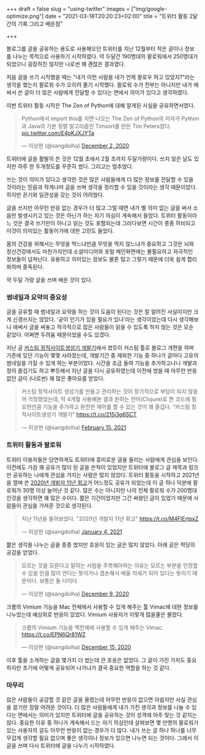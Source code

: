+++
draft = false
slug = "using-twitter"
images = ["img/google-optimize.png"]
date = "2021-03-18T20:20:23+02:00"
title = "트위터 활동 2달 간의 기록 그리고 배운점"

+++

블로그를 글을 공유하는 용도로 사용해오던 트위터를 지난 12월부터 작은 글이나 정보를 나누는 목적으로 사용하기 시작하였다. 약 두달간 190명대의 팔로워에서 250명대가 되었으니 굉장하진 않지만 나로썬 꽤 괜찮은 결과였다.

처음 글을 쓰기 시작했을 때는 "내가 이런 사람을 내가 언제 팔로우 하고 있었지?"라는 생각을 했는지 팔로워 수가 오히려 줄기 시작했다. 팔로워 수가 전부는 아니지만 내가 애써서 쓴 글이 더 많은 사람에게 전달할 수 있다는 면에서 의미가 있다고 생각하였다.

이번 트위터 활동 시작은 The Zen of Python에 대해 알게된 사실을 공유하면서였다.

<blockquote class="twitter-tweet"><p lang="ko" dir="ltr">Python에서 import this를 치면 나오는 The Zen of Python의 저자가 Python과 Java의 기본 정렬 알고리즘인 Timsort를 만든 Tim Peters였다. <a href="https://t.co/E4pKJXJYTa">pic.twitter.com/E4pKJXJYTa</a></p>&mdash; 이상현 (@sangdolha) <a href="https://twitter.com/sangdolha/status/1334239335512727556?ref_src=twsrc%5Etfw">December 2, 2020</a></blockquote> <script async src="https://platform.twitter.com/widgets.js" charset="utf-8"></script>

트위터에 글을 활발히 쓴 것은 12월 초에서 2월 초까지 두달가량이다. 쓰지 않은 날도 있지만 하루 한 두개정도를 꾸준히 썼다. 그리고는 멈추었다.

쓰는 것이 의미가 있다고 생각한 것은 많은 사람들에게 더 많은 정보를 전달할 수 있을 것이라는 믿음과 작게나마 글을 쓰며 생각을 정리할 수 있을 것이라는 생각 때문이었다. 하지만 끈기와 일관성을 갖는 것이 어려웠다.

글을 쓰지만 아무런 반응 없는 경우가 더 많고 그럴 때면 내가 별 의미 없는 글을 써서 소음만 발생시키고 있는 것은 아닌가 하는 자기 의심이 계속해서 들었다. 트위터 활동이라느 것은 결국 쓰기만이 아니고 읽는 것도 포함되는데 그러다보면 시간이 종종 허비되고 이것이 의미있는 활동이가에 대한 고민도 들었다.

몸의 건강을 위해서는 무엇을 먹느냐만큼 무엇을 먹지 않느냐가 중요하고 그것은 뇌와 정신건강에서도 마찬가지인데 소셜미디어와 포털 메인화면에는 불필요하고 자극적인 정보들이 넘쳐난다. 유용하고 의미있는 정보도 물론 많고 그렇기 때문에 더욱 쉽게 합리화하며 중독된다.

약 두달 가량 글을 쓰며 배운 것이 있다.

### 썸네일과 요약의 중요성

글을 공유할 때 썸네일과 요약을 하는 것이 도움이 된다는 것은 잘 알려진 사실이지만 크게 신경쓰지는 않았다. '굳이 인기가 있을 필요가 있나'라는 생각이었는데 다시 생각해보니 애써서 글을 써놓고 적극적으로 많은 사람들이 읽을 수 있도록 하지 않는 것은 모순 같았다. 어쩌면 두려움 때문이었을 수도 있겠다.

지난 글 [커스텀 정적사이트생성기 개발기](https://iamsang.com/blog/2020/10/10/custom-static-site-generator/)에서 썼듯이 커스텀 툴로 블로그 개편을 하며 기존에 있던 기능이 몇몇 사라졌는데, 개발기간 중 제외한 기능 중 하나가 글마다 고유의 썸네일을 가질 수 있게 하는 부분이었다. 시간을 조금 들여 기능을 추가하고나니 개발과정이 즐겁기도 하고 뿌듯해서 지난 글을 다시 공유하였는데 이전에 썼을 때 아무런 반응 없던 글이 (나로썬) 꽤 많은 좋아요를 받았다.

<blockquote class="twitter-tweet"><p lang="ko" dir="ltr">커스텀 정적사이트 생성기를 만들고 관리하는 것이 장기적으로 부담이 되지 않을까 걱정했었는데, 약 4개월 사용해본 결과 원하는 언어(Clojure)로 짠 코드에 필요한만큼 기능을 추가하고 완전한 제어를 할 수 있는 것이 꽤 즐겁다. “커스텀 정적사이트생성기 개발기” <a href="https://t.co/215i3g6SCT">https://t.co/215i3g6SCT</a></p>&mdash; 이상현 (@sangdolha) <a href="https://twitter.com/sangdolha/status/1361418014483046403?ref_src=twsrc%5Etfw">February 15, 2021</a></blockquote> <script async src="https://platform.twitter.com/widgets.js" charset="utf-8"></script>

### 트위터 활동과 팔로워

트위터 이용자들은 당연하게도 트위터에 흥미로운 글을 올리는 사람에게 관심을 보인다. 이전에도 가끔 꽤 공유가 많이 된 글을 쓴적이 있었지만 트위터에 블로그 글 제목과 링크만 공유하는 나에게 관심을 가지는 사람은 많지 않았다. 트위터 활동을 시작하고 2021년을 열며 쓴 [2020년 개발자 11년 회고](https://iamsang.com/blog/2021/01/04/2020-retro/)가 어느정도 공유가 되었는데 이 글 하나 덕분에 팔로워가 30명 이상 늘어난 것 같다. 많은 수는 아니지만 나의 전체 팔로워 수가 200명대인것을 생각하면 꽤 많은 수이다. 짦은 기간이었지만 그간 써왔던 글이 있었기 때문에 사람들이 관심을 가져준 것으로 생각된다.

<blockquote class="twitter-tweet"><p lang="ko" dir="ltr">지난 11년을 돌아보았다. &quot;2020년 개발자 11년 회고&quot; <a href="https://t.co/M4FlErtpxZ">https://t.co/M4FlErtpxZ</a></p>&mdash; 이상현 (@sangdolha) <a href="https://twitter.com/sangdolha/status/1346197013235453961?ref_src=twsrc%5Etfw">January 4, 2021</a></blockquote> <script async src="https://platform.twitter.com/widgets.js" charset="utf-8"></script>

짦은 생각을 나누는 글을 종종 썼지만 호응이 있는 글은 많지 않았다. 아래 글은 적당히 공감을 얻었다.

<blockquote class="twitter-tweet"><p lang="ko" dir="ltr">모르는 것을 모른다고 말하는 사람을 주목해야하는 이유는 모르는 부분을 인정할 수 있을 만큼 많이 안다는 뜻이거나 겸손해서 배울 자세가 되어 있다는 뜻이기 때문이다. 보통은 둘 다이다.</p>&mdash; 이상현 (@sangdolha) <a href="https://twitter.com/sangdolha/status/1336728977302560774?ref_src=twsrc%5Etfw">December 9, 2020</a></blockquote> <script async src="https://platform.twitter.com/widgets.js" charset="utf-8"></script>

크롬의 Vimium 기능을 Mac 전체에서 사용할 수 있게 해주는 툴 Vimac에 대한 정보를 나누었는데 예상외로 반응이 있었다. Vimium 사용자가 이렇게 많을줄은 몰랐다.

<blockquote class="twitter-tweet"><p lang="ko" dir="ltr">크롬의 Vimium 기능을 맥전체에 사용할 수 있게 해주는 Vimac. <a href="https://t.co/EPN6Qr81WZ">https://t.co/EPN6Qr81WZ</a></p>&mdash; 이상현 (@sangdolha) <a href="https://twitter.com/sangdolha/status/1338953350465937408?ref_src=twsrc%5Etfw">December 15, 2020</a></blockquote> <script async src="https://platform.twitter.com/widgets.js" charset="utf-8"></script>

이후 툴을 소개하는 글을 몇가지 더 썼는데 큰 호응은 없었다. 그 글이 가진 가치도 중요하지만 초기에 어떻게 공유되어 나가냐가 결국 중요한 역할을 하는 것 같다.

### 마무리

많은 사람들이 공감할 것 같은 글을 올렸는데 아무런 반응이 없으면 아쉽지만 사실 관심을 끌기란 정말 어려운 것이다. 더 많은 사람들에게 내가 가진 생각과 정보를 나눌 수 있다는 면에서는 의미가 있지만 트위터에 글을 공유하는 것이 성격에 아주 맞는 것 같지는 않다. 중요한 이유 중 하나가 계속해서 드는 자기 의심인데 살펴보면 몇 만명의 팔로워가 있는 사용자의 글도 아무런 반응이 없는 경우가 더 많다. 내가 쓰는 글 하나 하나를 너무 무겁게 생각할 필요 없으며 좋은 생각이나 정보가 있으면 나누면 되는 것이다. 그래서 이 글을 쓰며 다시 트위터에 글을 나누기 시작하였다.
